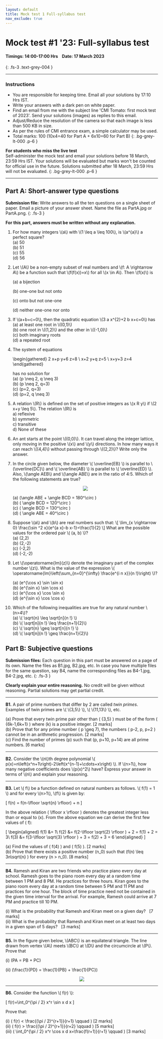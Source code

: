 ```yaml
---
layout: default
title: Mock test 1 Full-syllabus test
nav_exclude: true
---
```



#  Mock test #1 '23: Full-syllabus test

#### Timings: 14:00-17:00 Hrs &nbsp;&nbsp;  Date: 17 March 2023
{: .fs-3 .text-grey-004 }

---


### Instructions

- You are responsible for keeping time. Email all your solutions by 17:10 Hrs IST.
- Write your answers with a dark pen on white paper.
- Find an email from me with the subject line 'CMI Tomato: first mock test of 2023'. Send your solutions (images) as replies to this email.
- Adjust/Reduce the resolution of the camera so that each image is less than 500 KB in size.
- As per the rules of CMI entrance exam, a simple calculator may be used.
- Total marks: 100 (10x4=40 for Part A + 6x10=60 for Part B)
{: .bg-grey-lt-000 .p-6 }


**For students who miss the live test**<br>
Self-administer the mock test and email your solutions before 18 March, 23:59 Hrs IST. Your solutions will be evaluated
but marks won't be counted for official use in the future. Solutions submitted after 18 March, 23:59 Hrs will not be evaluated.
{: .bg-grey-lt-000 .p-6 }

---



## Part A: Short-answer type questions

**Submission file:** Write answers to all the ten questions on a single sheet of paper. Email a picture of your answer sheet. Name the file as PartA.jpg or PartA.png.
{: .fs-3 }

**For this part, answers must be written without any explanation.**

<ol>



<li><p> For how many integers \(a\) with \(1 \leq a \leq 100\), is \(a^{a}\) a perfect square?<br>
(a) 50 <br> (b) 51 <br> (c) 55 <br> (d) 56
</p>
</li>

<li><p> Let \(A\) be a non-empty subset of real numbers and \(f: A \rightarrow A\) be a function such that \(f(f(x))=x\) for all \(x \in A\). Then \(f(x)\) is<br>

(a) a bijection<br>

(b) one-one but not onto<br>

(c) onto but not one-one<br>

(d) neither one-one nor onto<br>

</p>
</li>



<li><p> If \(a+b+c=0\), then the quadratic equation \(3 a x^{2}+2 b x+c=0\) has<br>
(a) at least one root in \((0,1)\) <br>
(b) one root in \((1,2)\) and the other in \((-1,0)\) <br>
(c) both imaginary roots <br>
(d) a repeated root<br>
</p>
</li>



<li><p> The system of equations

\begin{gathered}
2 x+p y+6 z=8 \\
x+2 y+q z=5 \\
x+y+3 z=4
\end{gathered}

has no solution for<br>
(a) \(p \neq 2, q \neq 3\) <br>
(b) \(p \neq 2, q=3\) <br>
(c) \(p=2, q=3\) <br>
(d) \(p=2, q \neq 3\)
</p>
</li>





<li><p> A relation \(R\) is defined on the set of positive integers as \(x R y\) if \(2 x+y \leq 5\). The relation \(R\) is<br>
a) reflexive<br>
b) symmetric<br>
c) transitive<br>
d) None of these<br>
</p>
</li>


<li><p>
An ant starts at the point \((0,0)\). It can travel along the integer lattice, only moving in the positive \(x\) and \(y\) directions. In how many ways it can reach \((4,4)\)
without passing through \((2,2)\)? Write only the answer.
</p>
</li>



<li><p>
In the circle given below, the diameter \( \overline{EB} \) is parallel to \(\overline{DC}\) and \( \overline{AB} \) is parallel to \( \overline{ED} \).
 Also, \(\angle AEB\) and \(\angle ABE\) are in the ratio of 4:5.  Which of the following statements are true?<br>

<p style="text-align:center">
<img src="/assets/images/mt17_cyclic_quad.png"/>
</p>

(a) \(\angle ABE + \angle BCD = 180^\circ \) <br>
(b) \( \angle BCD = 120^\circ \) <br>
(c) \( \angle BCD = 130^\circ \) <br>
(d) \( \angle ABE = 40^\circ \) <br>

</p></li>




<li><p> Suppose \(a\) and \(b\) are real numbers such that:
\[ \lim_{x \rightarrow 0} \frac{\sin ^2 x}{e^{a x}-b x-1}=\frac{1}{2} \]
What are the possible values for the ordered pair \( (a, b) \)?<br>
(a) (2,2)<br>
(b) (2,-2)<br>
(c) (-2,2)<br>
(d) (-2,-2)<br>
</p>
</li>


<li><p>Let \(\operatorname{Im}(z)\) denote the imaginary part of the complex number \(z\). What is the value
of the expression \( \operatorname{Im}\left(\sum_{n=0}^{\infty} \frac{e^{i n x}}{n !}\right) \)?<br>

(a) \(e^{\cos x} \sin \sin x\)  <br>
(b) \(e^{\sin x} \sin \cos x\) <br>
(c) \(e^{\cos x} \cos \sin x\) <br>
(d) \(e^{\sin x} \cos \cos x\) 

</p>
</li>


<li><p>Which of the following inequalities are true for any natural number \(n>4\)?<br>
(a) \( \sqrt{n} \leq \sqrt[n]{n !} \)<br>
(b) \( \sqrt[n]{n !} \leq \frac{n+1}{2}\)<br>
(c) \( \sqrt{n} \geq \sqrt[n]{n !} \)<br>
(d) \( \sqrt[n]{n !} \geq \frac{n+1}{2}\)<br>
</p>
</li>




</ol>



## Part B: Subjective questions

**Submission files:** Each question in this part must be answered on a page of its own. Name the files as B1.jpg, B2.jpg, etc. In case you have multiple files
for the same question, say B4, name the corresponding files as B4-1.jpg, B4-2.jpg, etc.
{: .fs-3 }


**Clearly explain your entire reasoning.** No credit will be given without reasoning. Partial solutions may get partial credit.


---



<p><b>B1.</b>
A pair of prime numbers that differ by 2 are called <i>twin primes</i>. Examples of twin primes are \( \{3,5\} \), \( \{11,13\} \), etc.<br>

(a) Prove that every twin prime pair other than \( \{3,5\} \) must be of the form \( \{6k-1,6k+1\} \) where \(k\) is a positive integer. [2 marks]<br>
(b) Prove that for any prime number \( p \geq 7\), the numbers \( p-2, p, p+2 \) cannot be in an arithmetic progression. [2 marks]<br>
(c) Find the number of primes \(p\) such that \(p, p+10, p+14\) are all prime numbers. [6 marks]<br>
</p>

---

<p><b>B2.</b> Consider the \(n\)th degree polynomial \( p(x)=n\left(x^n+1\right)-2\left(x^{n-1}+\cdots+x\right) \). If \(n>1\), how
many negative coefficients does \(p(x)^2\) have? Express your answer in terms of \(n\) and explain your reasoning.
</p>



---

<p><b>B3.</b> Let \( f\) be a function defined on natural numbers as follows. \( f(1) = 1 \) and for every \(n>1\), \(f\) is given by:

\[ f(n) = f(n-\lfloor \sqrt{n} \rfloor) + n \]


In the above relation \( \lfloor x \rfloor \) denotes the greatest integer less than or equal to \(x\). From the above equation we can derive the first few values of \( f\):


\[
\begin{aligned}
f(1) &= 1\\
f(2) &= f(2-\lfloor \sqrt{2} \rfloor ) + 2 = f(1) + 2 = 3\\
f(3) &= f(3-\lfloor \sqrt{3} \rfloor ) + 3 = f(2) + 3 = 6
\end{aligned}
\]

(a) Find the values of \( f(4) \) and \( f(5) \). [2 marks]<br>
(b) Prove that there exists a positive number \(n_0\) such that \(f(n) \leq 3n\sqrt{n} \) for every \(n > n_0\). [8 marks]<br>

</p>

---

<p><b>B4.</b> Ramesh and Kiran are two friends who practice piano every day at school. Ramesh goes to the piano room every day at a random time
between 1 PM and 8 PM. He practices for three hours. Kiran goes to the piano room every day at a random time between 5 PM and 11 PM and practices for one hour. 
The block of time practice need not be contained in the given time interval for the arrival. For example, Ramesh could arrive at 7 PM and practice till 10 PM. <br>

(i) What is the probability that Ramesh and Kiran meet on a given day? &nbsp; [7 marks]<br>
(ii) What is the probability that Ramesh and Kiran meet on at least two days in a given span of 5 days? &nbsp; [3 marks]<br>


</p>



---
<p><b>B5.</b> In the figure given below, \(ABC\) is an equilateral triangle. The line drawn from vertex \(A\) meets
\(BC\) at \(D\) and the circumcircle at \(P\). Prove that<br>

(i) \(PA = PB + PC\)<br>

(ii) \(\frac{1}{PD} = \frac{1}{PB} + \frac{1}{PC}\)<br>

<p style="text-align:center">
<img src="/assets/images/mt17_cquad.png"/>
</p>


</p>

---



<p><b>B6.</b> Consider the function \( f(r) \):<br>

\[ f(r)=\int_0^{\pi / 2} x^r \sin x d x \]

Prove that:<br>

(i) \( f(r) < \frac{(\pi / 2)^{r+1}}{r+1} \qquad \)    [2 marks]<br>
(ii) \( f(r) > \frac{(\pi / 2)^{r+1}}{r+2} \qquad  \)  [5 marks]<br>
(iii) \( \int_0^{\pi / 2} x^r \cos x d x=\frac{f(r+1)}{r+1} \qquad \) [3 marks] <br>


</p>



